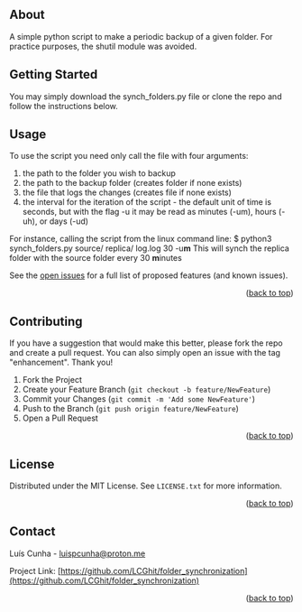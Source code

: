 <!-- ABOUT -->
## About

A simple python script to make a periodic backup of a given folder. For practice purposes, the shutil module was avoided.


<!-- GETTING STARTED -->
## Getting Started

You may simply download the synch_folders.py file or clone the repo and follow the instructions below.



<!-- USAGE EXAMPLES -->
## Usage

To use the script you need only call the file with four arguments:
1) the path to the folder you wish to backup
2) the path to the backup folder (creates folder if none exists)
3) the file that logs the changes (creates file if none exists)
4) the interval for the iteration of the script - the default unit of time is seconds, but with the flag -u it may be read as minutes (-um), hours (-uh), or days (-ud)

For instance, calling the script from the linux command line: $ python3 synch_folders.py source/ replica/ log.log 30 -u<b>m</b>
This will synch the replica folder with the source folder every 30 <b>m</b>inutes

See the [open issues](https://github.com/LCGhit/folder_synchronization/issues) for a full list of proposed features (and known issues).

<p align="right">(<a href="#readme-top">back to top</a>)</p>



<!-- CONTRIBUTING -->
## Contributing

If you have a suggestion that would make this better, please fork the repo and create a pull request. You can also simply open an issue with the tag "enhancement".
Thank you!

1. Fork the Project
2. Create your Feature Branch (`git checkout -b feature/NewFeature`)
3. Commit your Changes (`git commit -m 'Add some NewFeature'`)
4. Push to the Branch (`git push origin feature/NewFeature`)
5. Open a Pull Request

<p align="right">(<a href="#readme-top">back to top</a>)</p>



<!-- LICENSE -->
## License

Distributed under the MIT License. See `LICENSE.txt` for more information.

<p align="right">(<a href="#readme-top">back to top</a>)</p>



<!-- CONTACT -->
## Contact

Luís Cunha - luispcunha@proton.me

Project Link: [https://github.com/LCGhit/folder_synchronization](https://github.com/LCGhit/folder_synchronization)

<p align="right">(<a href="#readme-top">back to top</a>)</p>

